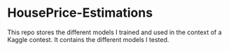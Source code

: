 # HousePrice-Estimations
This repo stores the different models I trained and used in the context of a Kaggle contest. It contains the different models I tested.

